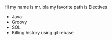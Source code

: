 Hi my name is mr. bla
my favorite path is Electives

* Java
* Groovy
* SQL
* Killing history using git rebase
